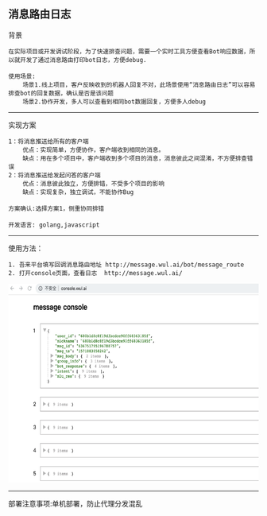 ## 消息路由日志

背景
```text
在实际项目或开发调试阶段，为了快速排查问题，需要一个实时工具方便查看Bot响应数据，所以就开发了通过消息路由打印bot日志，方便debug.

使用场景: 
    场景1.线上项目，客户反映收到的机器人回复不对，此场景使用“消息路由日志”可以容易排查bot的回复数据，确认是否是该问题
    场景2.协作开发，多人可以查看到相同bot数据回复，方便多人debug
```
---

实现方案
```text
1：将消息推送给所有的客户端
    优点：实现简单，方便协作，客户端收到相同的消息。
    缺点：用在多个项目中，客户端收到多个项目的消息，消息彼此之间混淆，不方便排查错误
2：将消息推送给发起问答的客户端
    优点：消息彼此独立，方便排错，不受多个项目的影响
    缺点：实现复杂，独立调试，不能协作Bug

方案确认:选择方案1，侧重协同排错

开发语言: golang,javascript
```
---

使用方法：
```text
1. 吾来平台填写回调消息路由地址 http://message.wul.ai/bot/message_route
2. 打开console页面，查看日志  http://message.wul.ai/
```

<img src="https://github.com/shzy2012/static/blob/master/console.png?raw=true" width="600" height="400">


---

部署注意事项:单机部署，防止代理分发混乱
